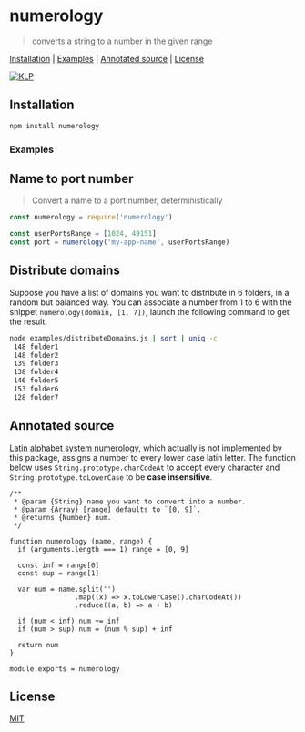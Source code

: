 # numerology

> converts a string to a number in the given range

[Installation](#installation) |
[Examples](#examples) |
[Annotated source](#annotated-source) |
[License](#license)

[![KLP](https://img.shields.io/badge/kiss-literate-orange.svg)](http://g14n.info/kiss-literate-programming)

## Installation

```bash
npm install numerology
```

### Examples

## Name to port number

> Convert a name to a port number, deterministically

```javascript
const numerology = require('numerology')

const userPortsRange = [1024, 49151]
const port = numerology('my-app-name', userPortsRange)
```

## Distribute domains

Suppose you have a list of domains you want to distribute in 6 folders,
in a random but balanced way. You can associate a number from 1 to 6 with
the snippet `numerology(domain, [1, 7])`, launch the following command
to get the result.

```bash
node examples/distributeDomains.js | sort | uniq -c
 148 folder1
 148 folder2
 139 folder3
 138 folder4
 146 folder5
 153 folder6
 128 folder7
```

## Annotated source

[Latin alphabet system numerology](https://en.wikipedia.org/wiki/Numerology#Latin_alphabet_systems), which actually is not implemented by this package, assigns a number to every lower case latin letter.
The function below uses `String.prototype.charCodeAt` to accept every character and `String.prototype.toLowerCase` to be **case insensitive**.

    /**
     * @param {String} name you want to convert into a number.
     * @param {Array} [range] defaults to `[0, 9]`.
     * @returns {Number} num.
     */

    function numerology (name, range) {
      if (arguments.length === 1) range = [0, 9]

      const inf = range[0]
      const sup = range[1]

      var num = name.split('')
                    .map((x) => x.toLowerCase().charCodeAt())
                    .reduce((a, b) => a + b)

      if (num < inf) num += inf
      if (num > sup) num = (num % sup) + inf

      return num
    }

    module.exports = numerology

## License

[MIT](http://g14n.info/mit-license)

[KLP]: http://g14n.info/kiss-literate-programming "KISS Literate Programming"
